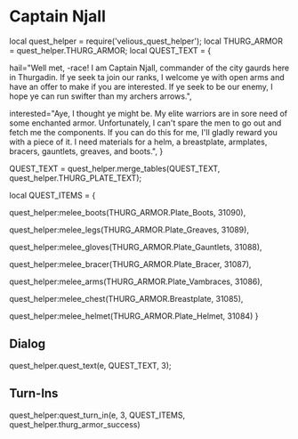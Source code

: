 # Captain Njall

local quest_helper = require('velious_quest_helper');
local THURG_ARMOR = quest_helper.THURG_ARMOR;
local QUEST_TEXT = {

hail="Well met, -race! I am Captain Njall, commander of the city gaurds here in Thurgadin. If ye seek ta join our ranks, I welcome ye with open arms and have an offer to make if you are interested. If ye seek to be our enemy, I hope ye can run swifter than my archers arrows.",

interested="Aye, I thought ye might be. My elite warriors are in sore need of some enchanted armor. Unfortunately, I can't spare the men to go out and fetch me the components. If you can do this for me, I'll gladly reward you with a piece of it. I need materials for a helm, a breastplate, armplates, bracers, gauntlets, greaves, and boots.",
}

QUEST_TEXT = quest_helper.merge_tables(QUEST_TEXT, quest_helper.THURG_PLATE_TEXT);

local QUEST_ITEMS = {



quest_helper:melee_boots(THURG_ARMOR.Plate_Boots, 31090),



quest_helper:melee_legs(THURG_ARMOR.Plate_Greaves, 31089),



quest_helper:melee_gloves(THURG_ARMOR.Plate_Gauntlets, 31088),



quest_helper:melee_bracer(THURG_ARMOR.Plate_Bracer, 31087),



quest_helper:melee_arms(THURG_ARMOR.Plate_Vambraces, 31086),



quest_helper:melee_chest(THURG_ARMOR.Breastplate, 31085),



quest_helper:melee_helmet(THURG_ARMOR.Plate_Helmet, 31084)
}

## Dialog

quest_helper.quest_text(e, QUEST_TEXT, 3);
## Turn-Ins

quest_helper:quest_turn_in(e, 3, QUEST_ITEMS, quest_helper.thurg_armor_success)